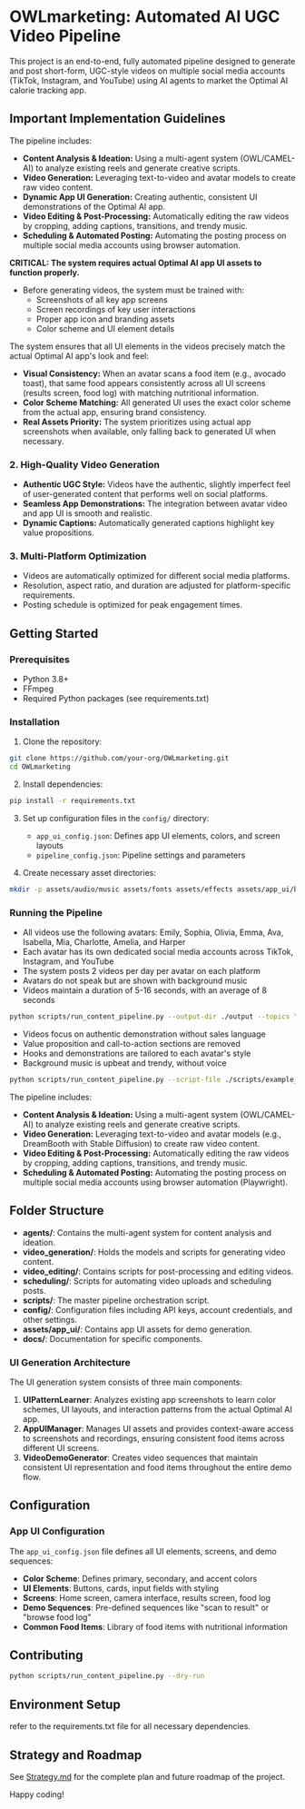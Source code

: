 # OWLmarketing: Automated AI UGC Video Pipeline

This project is an end-to-end, fully automated pipeline designed to generate and post short-form, UGC-style videos on multiple social media accounts (TikTok, Instagram, and YouTube) using AI agents to market the Optimal AI calorie tracking app.

## Important Implementation Guidelines

The pipeline includes:
- **Content Analysis & Ideation:** Using a multi-agent system (OWL/CAMEL-AI) to analyze existing reels and generate creative scripts.
- **Video Generation:** Leveraging text-to-video and avatar models to create raw video content.
- **Dynamic App UI Generation:** Creating authentic, consistent UI demonstrations of the Optimal AI app.
- **Video Editing & Post-Processing:** Automatically editing the raw videos by cropping, adding captions, transitions, and trendy music.
- **Scheduling & Automated Posting:** Automating the posting process on multiple social media accounts using browser automation.

**CRITICAL: The system requires actual Optimal AI app UI assets to function properly.**

- Before generating videos, the system must be trained with:
  - Screenshots of all key app screens
  - Screen recordings of key user interactions
  - Proper app icon and branding assets
  - Color scheme and UI element details

The system ensures that all UI elements in the videos precisely match the actual Optimal AI app's look and feel:

- **Visual Consistency:** When an avatar scans a food item (e.g., avocado toast), that same food appears consistently across all UI screens (results screen, food log) with matching nutritional information.
- **Color Scheme Matching:** All generated UI uses the exact color scheme from the actual app, ensuring brand consistency.
- **Real Assets Priority:** The system prioritizes using actual app screenshots when available, only falling back to generated UI when necessary.

### 2. High-Quality Video Generation

- **Authentic UGC Style:** Videos have the authentic, slightly imperfect feel of user-generated content that performs well on social platforms.
- **Seamless App Demonstrations:** The integration between avatar video and app UI is smooth and realistic.
- **Dynamic Captions:** Automatically generated captions highlight key value propositions.

### 3. Multi-Platform Optimization

- Videos are automatically optimized for different social media platforms.
- Resolution, aspect ratio, and duration are adjusted for platform-specific requirements.
- Posting schedule is optimized for peak engagement times.

## Getting Started

### Prerequisites

- Python 3.8+
- FFmpeg
- Required Python packages (see requirements.txt)

### Installation

1. Clone the repository:
```bash
git clone https://github.com/your-org/OWLmarketing.git
cd OWLmarketing
```

2. Install dependencies:
```bash
pip install -r requirements.txt
```

3. Set up configuration files in the `config/` directory:
   - `app_ui_config.json`: Defines app UI elements, colors, and screen layouts
   - `pipeline_config.json`: Pipeline settings and parameters

4. Create necessary asset directories:
```bash
mkdir -p assets/audio/music assets/fonts assets/effects assets/app_ui/brand
```

### Running the Pipeline

- All videos use the following avatars: Emily, Sophia, Olivia, Emma, Ava, Isabella, Mia, Charlotte, Amelia, and Harper
- Each avatar has its own dedicated social media accounts across TikTok, Instagram, and YouTube
- The system posts 2 videos per day per avatar on each platform
- Avatars do not speak but are shown with background music
- Videos maintain a duration of 5-16 seconds, with an average of 8 seconds

```bash
python scripts/run_content_pipeline.py --output-dir ./output --topics "calorie tracking, meal planning"
```

- Videos focus on authentic demonstration without sales language
- Value proposition and call-to-action sections are removed
- Hooks and demonstrations are tailored to each avatar's style
- Background music is upbeat and trendy, without voice

```bash
python scripts/run_content_pipeline.py --script-file ./scripts/example_script.json
```

The pipeline includes:
- **Content Analysis & Ideation:** Using a multi-agent system (OWL/CAMEL-AI) to analyze existing reels and generate creative scripts.
- **Video Generation:** Leveraging text-to-video and avatar models (e.g., DreamBooth with Stable Diffusion) to create raw video content.
- **Video Editing & Post-Processing:** Automatically editing the raw videos by cropping, adding captions, transitions, and trendy music.
- **Scheduling & Automated Posting:** Automating the posting process on multiple social media accounts using browser automation (Playwright).

## Folder Structure

- **agents/**: Contains the multi-agent system for content analysis and ideation.
- **video_generation/**: Holds the models and scripts for generating video content.
- **video_editing/**: Contains scripts for post-processing and editing videos.
- **scheduling/**: Scripts for automating video uploads and scheduling posts.
- **scripts/**: The master pipeline orchestration script.
- **config/**: Configuration files including API keys, account credentials, and other settings.
- **assets/app_ui/**: Contains app UI assets for demo generation.
- **docs/**: Documentation for specific components.

### UI Generation Architecture

The UI generation system consists of three main components:

1. **UIPatternLearner**: Analyzes existing app screenshots to learn color schemes, UI layouts, and interaction patterns from the actual Optimal AI app.
2. **AppUIManager**: Manages UI assets and provides context-aware access to screenshots and recordings, ensuring consistent food items across different UI screens.
3. **VideoDemoGenerator**: Creates video sequences that maintain consistent UI representation and food items throughout the entire demo flow.

## Configuration

### App UI Configuration

The `app_ui_config.json` file defines all UI elements, screens, and demo sequences:

- **Color Scheme**: Defines primary, secondary, and accent colors
- **UI Elements**: Buttons, cards, input fields with styling
- **Screens**: Home screen, camera interface, results screen, food log
- **Demo Sequences**: Pre-defined sequences like "scan to result" or "browse food log"
- **Common Food Items**: Library of food items with nutritional information

## Contributing

```bash
python scripts/run_content_pipeline.py --dry-run
```

## Environment Setup

 refer to the requirements.txt file for all necessary dependencies.

## Strategy and Roadmap

See [Strategy.md](./Strategy.md) for the complete plan and future roadmap of the project.

Happy coding!
